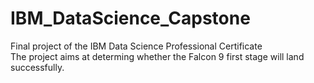 # IBM_DataScience_Capstone
Final project of the IBM Data Science Professional Certificate <br/>
The project aims at determing whether the Falcon 9 first stage will land successfully.
